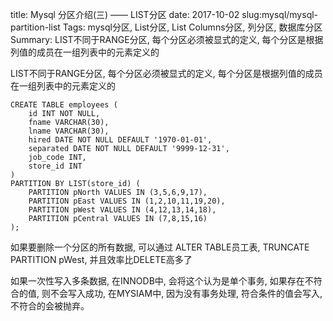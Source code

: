 title: Mysql 分区介绍(三) —— LIST分区
date: 2017-10-02
slug:mysql/mysql-partition-list
Tags: mysql分区, List分区, List Columns分区, 列分区, 数据库分区
Summary: LIST不同于RANGE分区, 每个分区必须被显式的定义, 每个分区是根据列值的成员在一组列表中的元素定义的

LIST不同于RANGE分区, 每个分区必须被显式的定义, 每个分区是根据列值的成员在一组列表中的元素定义的

```
CREATE TABLE employees (
    id INT NOT NULL,
    fname VARCHAR(30),
    lname VARCHAR(30),
    hired DATE NOT NULL DEFAULT '1970-01-01',
    separated DATE NOT NULL DEFAULT '9999-12-31',
    job_code INT,
    store_id INT
)
PARTITION BY LIST(store_id) (
    PARTITION pNorth VALUES IN (3,5,6,9,17),
    PARTITION pEast VALUES IN (1,2,10,11,19,20),
    PARTITION pWest VALUES IN (4,12,13,14,18),
    PARTITION pCentral VALUES IN (7,8,15,16)
);
```

如果要删除一个分区的所有数据, 可以通过 ALTER TABLE员工表, TRUNCATE PARTITION pWest, 并且效率比DELETE高多了<br />

如果一次性写入多条数据, 在INNODB中, 会将这个认为是单个事务, 如果存在不符合的值, 则不会写入成功, 在MYSIAM中, 因为没有事务处理, 符合条件的值会写入, 不符合的会被抛弃。
